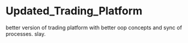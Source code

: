 # Updated_Trading_Platform
better version of trading platform with better oop concepts and sync of processes. slay.

